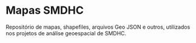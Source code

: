 # Mapas SMDHC

Repositório de mapas, shapefiles, arquivos Geo JSON e outros, utilizados nos projetos de análise geoespacial de SMDHC.
